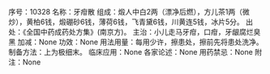 序号：10328
名称：牙疳散
组成：煅人中白2两（漂净后燃），方儿茶1两（微炒），黄柏6钱，煅硼砂6钱，薄荷6钱，飞青黛6钱，川黄连5钱，冰片5分。
出处：《全国中药成药处方集》(南京方)。
主治：小儿走马牙疳，口疳，牙龈腐烂臭黑
加减：None
功效：None
用法用量：每用少许，擦患处，擦前先将患处洗净。
制备方法：上为极细末。
临床应用：None
各家论述：None
用药禁忌：None
附注：None
